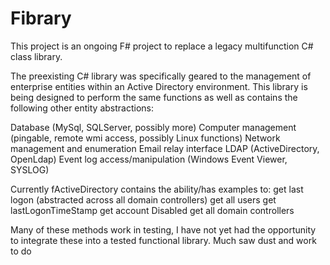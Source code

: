 # Fibrary

This project is an ongoing F# project to replace a legacy multifunction C# class library.

The preexisting C# library was specifically geared to the management of enterprise entities within an Active Directory environment.  This library is being designed to perform the same functions as well as contains the following other entity abstractions:

Database (MySql, SQLServer, possibly more)
Computer management (pingable, remote wmi access, possibly Linux functions)
Network management and enumeration
Email relay interface
LDAP (ActiveDirectory, OpenLdap)
Event log access/manipulation (Windows Event Viewer, SYSLOG)

Currently fActiveDirectory contains the ability/has examples to:
get last logon (abstracted across all domain controllers)
get all users
get lastLogonTimeStamp
get account Disabled
get all domain controllers

Many of these methods work in testing, I have not yet had the opportunity to integrate these into a tested functional library. Much saw dust and work to do
